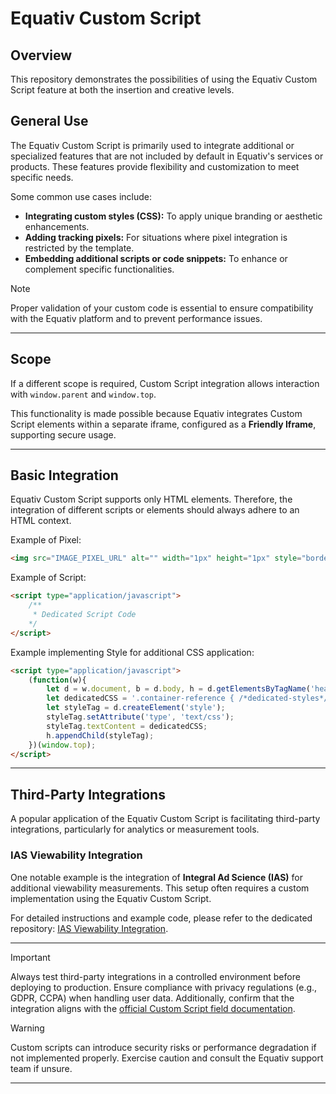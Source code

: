 # Equativ Custom Script

## Overview

This repository demonstrates the possibilities of using the Equativ Custom Script feature at both the insertion and creative levels.

## General Use

The Equativ Custom Script is primarily used to integrate additional or specialized features that are not included by default in Equativ's services or products. These features provide flexibility and customization to meet specific needs. 

Some common use cases include:
- **Integrating custom styles (CSS):** To apply unique branding or aesthetic enhancements.
- **Adding tracking pixels:** For situations where pixel integration is restricted by the template.
- **Embedding additional scripts or code snippets:** To enhance or complement specific functionalities.

> [!NOTE]  
> Proper validation of your custom code is essential to ensure compatibility with the Equativ platform and to prevent performance issues.

---

## Scope

If a different scope is required, Custom Script integration allows interaction with `window.parent` and `window.top`. 

This functionality is made possible because Equativ integrates Custom Script elements within a separate iframe, configured as a **Friendly Iframe**, supporting secure usage.

---

## Basic Integration

Equativ Custom Script supports only HTML elements. Therefore, the integration of different scripts or elements should always adhere to an HTML context.


Example of Pixel:
```html
<img src="IMAGE_PIXEL_URL" alt="" width="1px" height="1px" style="border: 0px !important;" >
```

Example of Script:
```html
<script type="application/javascript">
    /**
     * Dedicated Script Code
    */
</script>
```

Example implementing Style for additional CSS application:
```html
<script type="application/javascript">
    (function(w){
        let d = w.document, b = d.body, h = d.getElementsByTagName('head')[0];
        let dedicatedCSS = '.container-reference { /*dedicated-styles*/ }'
        let styleTag = d.createElement('style');
        styleTag.setAttribute('type', 'text/css');
        styleTag.textContent = dedicatedCSS;
        h.appendChild(styleTag); 
    })(window.top);
</script>
```


---

## Third-Party Integrations

A popular application of the Equativ Custom Script is facilitating third-party integrations, particularly for analytics or measurement tools.

### IAS Viewability Integration

One notable example is the integration of **Integral Ad Science (IAS)** for additional viewability measurements. This setup often requires a custom implementation using the Equativ Custom Script.

For detailed instructions and example code, please refer to the dedicated repository: [IAS Viewability Integration](https://github.com/jmencinapino/ias-viewability-integration).

---

> [!IMPORTANT]  
> Always test third-party integrations in a controlled environment before deploying to production. Ensure compliance with privacy regulations (e.g., GDPR, CCPA) when handling user data. Additionally, confirm that the integration aligns with the [official Custom Script field documentation](https://help.smartadserver.com/s/article/Configuring-creatives#:~:text=unchecked%20by%20default.-,Custom%20script%20(for%20creatives),-You%20can%20add).

> [!WARNING]  
> Custom scripts can introduce security risks or performance degradation if not implemented properly. Exercise caution and consult the Equativ support team if unsure.

---
